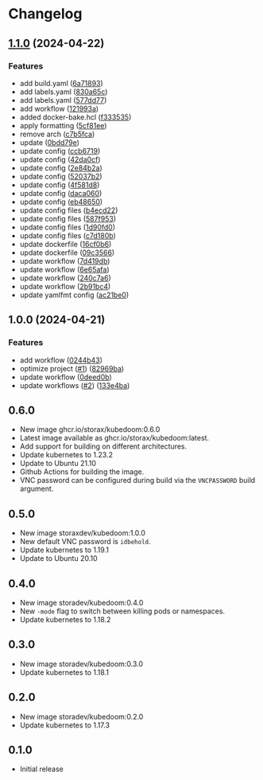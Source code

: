 # Changelog

## [1.1.0](https://github.com/beholdenkey/kubedoom/compare/v1.0.0...v1.1.0) (2024-04-22)


### Features

* add build.yaml ([6a71893](https://github.com/beholdenkey/kubedoom/commit/6a718938836205c3c55601efd6793447ec6a1eba))
* add labels.yaml ([830a65c](https://github.com/beholdenkey/kubedoom/commit/830a65cc8ae610ee9612fe9013d4fa6f88cb49c6))
* add labels.yaml ([577dd77](https://github.com/beholdenkey/kubedoom/commit/577dd779aed62db77ac090c55f2f00a557b7e85c))
* add workflow ([121993a](https://github.com/beholdenkey/kubedoom/commit/121993a4748df7b0115e1fcc96ef12137bc8b9ac))
* added docker-bake.hcl ([f333535](https://github.com/beholdenkey/kubedoom/commit/f3335354867aba3b6c314bdba8cb65451bac499f))
* apply formatting ([5cf81ee](https://github.com/beholdenkey/kubedoom/commit/5cf81eeea163862ab537c7516af0e491ee8d464a))
* remove arch ([c7b5fca](https://github.com/beholdenkey/kubedoom/commit/c7b5fcaf977b4eaf7c62009b97b3c21757b752e6))
* update ([0bdd79e](https://github.com/beholdenkey/kubedoom/commit/0bdd79e1af7fe4ad244ea44a6e965afc44b030e2))
* update config ([ccb6719](https://github.com/beholdenkey/kubedoom/commit/ccb671983c302bbb0f13e622feddc900c3f301ff))
* update config ([42da0cf](https://github.com/beholdenkey/kubedoom/commit/42da0cf7d8d5f0a9297e72b0adee4324fee0d855))
* update config ([2e84b2a](https://github.com/beholdenkey/kubedoom/commit/2e84b2a36b732cea03c94209a760b7d36a7a0a3d))
* update config ([52037b2](https://github.com/beholdenkey/kubedoom/commit/52037b2012d32616a0eb79e2b058d0907222e7c6))
* update config ([4f581d8](https://github.com/beholdenkey/kubedoom/commit/4f581d8573f4eec1fbdc05077c7b7562c4210ec1))
* update config ([daca060](https://github.com/beholdenkey/kubedoom/commit/daca0607d8df1f89fbfd3d9cd8f1741789359c80))
* update config ([eb48650](https://github.com/beholdenkey/kubedoom/commit/eb486505cd39c2b1ac7a335e68f520d0a6ada864))
* update config files ([b4ecd22](https://github.com/beholdenkey/kubedoom/commit/b4ecd223a67c902043c847be162628c9ea090a1b))
* update config files ([587f953](https://github.com/beholdenkey/kubedoom/commit/587f9539dd1c67b22fdad18026fa303ecc62c51a))
* update config files ([1d90fd0](https://github.com/beholdenkey/kubedoom/commit/1d90fd02723b54be764afb1e6bb44270441c9623))
* update config files ([c7d180b](https://github.com/beholdenkey/kubedoom/commit/c7d180b40d0807a737f5c32cf233e17840dbdf57))
* update dockerfile ([16cf0b6](https://github.com/beholdenkey/kubedoom/commit/16cf0b69e703b7c28bf948fc41015f37738d73c3))
* update dockerfile ([09c3566](https://github.com/beholdenkey/kubedoom/commit/09c3566eb5d0495bc24b850c1c830af5d4a06b26))
* update workflow ([7d419db](https://github.com/beholdenkey/kubedoom/commit/7d419db9256df0cc6d80d4661e5b6d542fe96637))
* update workflow ([6e65afa](https://github.com/beholdenkey/kubedoom/commit/6e65afaba5e9744cfbba2ab9ad1fe80377981b51))
* update workflow ([240c7a6](https://github.com/beholdenkey/kubedoom/commit/240c7a63e4d4c7882379e68097f637068ccc388f))
* update workflow ([2b91bc4](https://github.com/beholdenkey/kubedoom/commit/2b91bc4b8f86a18eab586d81ee1d40ba70932f36))
* update yamlfmt config ([ac21be0](https://github.com/beholdenkey/kubedoom/commit/ac21be0f642f9c714b371f37f8ec74319e38a680))

## 1.0.0 (2024-04-21)

### Features

- add workflow ([0244b43](https://github.com/beholdenkey/kubedoom/commit/0244b4326f9324c3bd91efa648344fdf93140c87))
- optimize project ([#1](https://github.com/beholdenkey/kubedoom/issues/1)) ([82969ba](https://github.com/beholdenkey/kubedoom/commit/82969ba4c2b0e2695814225b660a2b333acd1477))
- update workflow ([0deed0b](https://github.com/beholdenkey/kubedoom/commit/0deed0b0fa35da84d96c7d2d521231a8e2f39168))
- update workflows ([#2](https://github.com/beholdenkey/kubedoom/issues/2)) ([133e4ba](https://github.com/beholdenkey/kubedoom/commit/133e4bacdb5cbfb33887235ed36c8ede66a892f5))

## 0.6.0

- New image ghcr.io/storax/kubedoom:0.6.0
- Latest image available as ghcr.io/storax/kubedoom:latest.
- Add support for building on different architectures.
- Update kubernetes to 1.23.2
- Update to Ubuntu 21.10
- Github Actions for building the image.
- VNC password can be configured during build via the `VNCPASSWORD` build argument.

## 0.5.0

- New image storaxdev/kubedoom:1.0.0
- New default VNC password is `idbehold`.
- Update kubernetes to 1.19.1
- Update to Ubuntu 20.10

## 0.4.0

- New image storadev/kubedoom:0.4.0
- New `-mode` flag to switch between killing pods or namespaces.
- Update kubernetes to 1.18.2

## 0.3.0

- New image storadev/kubedoom:0.3.0
- Update kubernetes to 1.18.1

## 0.2.0

- New image storadev/kubedoom:0.2.0
- Update kubernetes to 1.17.3

## 0.1.0

- Initial release
